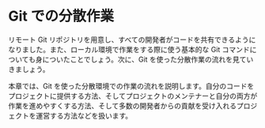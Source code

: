 # Git での分散作業

リモート Git リポジトリを用意し、すべての開発者がコードを共有できるようになりました。また、ローカル環境で作業をする際に使う基本的な Git コマンドについても身についたことでしょう。次に、Git を使った分散作業の流れを見ていきましょう。

本章では、Git を使った分散環境での作業の流れを説明します。自分のコードをプロジェクトに提供する方法、そしてプロジェクトのメンテナーと自分の両方が作業を進めやすくする方法、そして多数の開発者からの貢献を受け入れるプロジェクトを運営する方法などを扱います。
